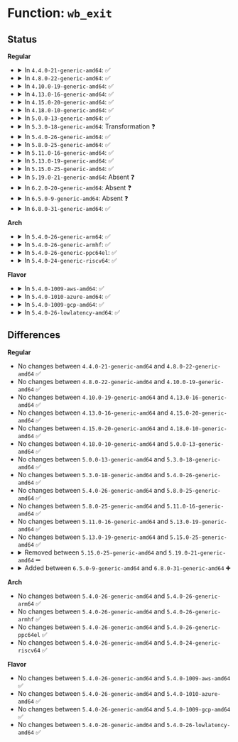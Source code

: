 # Function: <code>wb_exit</code>

## Status
<b>Regular</b>
<ul>
<li>
<details>
<summary>In <code>4.4.0-21-generic-amd64</code>: ✅</summary>

```c
void wb_exit(struct bdi_writeback * wb)
```

```json
{
  "name": "wb_exit",
  "collision_type": "Unique Static",
  "inline_type": "No",
  "funcs": [
    {
      "addr": 18446744071580610352,
      "name": "wb_exit",
      "external": false,
      "loc": "mm/backing-dev.c:362",
      "file": "mm/backing-dev.c",
      "inline": "seen, unknown",
      "caller_inline": [],
      "caller_func": [
        "mm/backing-dev.c:cgwb_release_workfn",
        "mm/backing-dev.c:wb_get_create",
        "mm/backing-dev.c:bdi_exit"
      ]
    }
  ],
  "symbols": [
    {
      "addr": 18446744071580610352,
      "name": "wb_exit",
      "section": ".text",
      "bind": "STB_LOCAL",
      "size": 115
    }
  ]
}
```
</details>
</li>
<li>
<details>
<summary>In <code>4.8.0-22-generic-amd64</code>: ✅</summary>

```c
void wb_exit(struct bdi_writeback * wb)
```

```json
{
  "name": "wb_exit",
  "collision_type": "Unique Static",
  "inline_type": "No",
  "funcs": [
    {
      "addr": 18446744071580713840,
      "name": "wb_exit",
      "external": false,
      "loc": "mm/backing-dev.c:362",
      "file": "mm/backing-dev.c",
      "inline": "seen, unknown",
      "caller_inline": [],
      "caller_func": [
        "mm/backing-dev.c:bdi_exit",
        "mm/backing-dev.c:wb_get_create",
        "mm/backing-dev.c:wb_get_create",
        "mm/backing-dev.c:cgwb_release_workfn"
      ]
    }
  ],
  "symbols": [
    {
      "addr": 18446744071580713840,
      "name": "wb_exit",
      "section": ".text",
      "bind": "STB_LOCAL",
      "size": 115
    }
  ]
}
```
</details>
</li>
<li>
<details>
<summary>In <code>4.10.0-19-generic-amd64</code>: ✅</summary>

```c
void wb_exit(struct bdi_writeback * wb)
```

```json
{
  "name": "wb_exit",
  "collision_type": "Unique Static",
  "inline_type": "No",
  "funcs": [
    {
      "addr": 18446744071580779680,
      "name": "wb_exit",
      "external": false,
      "loc": "mm/backing-dev.c:363",
      "file": "mm/backing-dev.c",
      "inline": "seen, unknown",
      "caller_inline": [],
      "caller_func": [
        "mm/backing-dev.c:bdi_exit",
        "mm/backing-dev.c:wb_get_create",
        "mm/backing-dev.c:wb_get_create",
        "mm/backing-dev.c:cgwb_release_workfn"
      ]
    }
  ],
  "symbols": [
    {
      "addr": 18446744071580779680,
      "name": "wb_exit",
      "section": ".text",
      "bind": "STB_LOCAL",
      "size": 115
    }
  ]
}
```
</details>
</li>
<li>
<details>
<summary>In <code>4.13.0-16-generic-amd64</code>: ✅</summary>

```c
void wb_exit(struct bdi_writeback * wb)
```

```json
{
  "name": "wb_exit",
  "collision_type": "Unique Static",
  "inline_type": "No",
  "funcs": [
    {
      "addr": 18446744071580817472,
      "name": "wb_exit",
      "external": false,
      "loc": "mm/backing-dev.c:387",
      "file": "mm/backing-dev.c",
      "inline": "seen, unknown",
      "caller_inline": [],
      "caller_func": [
        "mm/backing-dev.c:bdi_put",
        "mm/backing-dev.c:wb_get_create",
        "mm/backing-dev.c:wb_get_create",
        "mm/backing-dev.c:cgwb_release_workfn"
      ]
    }
  ],
  "symbols": [
    {
      "addr": 18446744071580817472,
      "name": "wb_exit",
      "section": ".text",
      "bind": "STB_LOCAL",
      "size": 117
    }
  ]
}
```
</details>
</li>
<li>
<details>
<summary>In <code>4.15.0-20-generic-amd64</code>: ✅</summary>

```c
void wb_exit(struct bdi_writeback * wb)
```

```json
{
  "name": "wb_exit",
  "collision_type": "Unique Static",
  "inline_type": "No",
  "funcs": [
    {
      "addr": 18446744071580907648,
      "name": "wb_exit",
      "external": false,
      "loc": "mm/backing-dev.c:400",
      "file": "mm/backing-dev.c",
      "inline": "seen, unknown",
      "caller_inline": [],
      "caller_func": [
        "mm/backing-dev.c:release_bdi",
        "mm/backing-dev.c:wb_get_create",
        "mm/backing-dev.c:cgwb_release_workfn"
      ]
    }
  ],
  "symbols": [
    {
      "addr": 18446744071580907648,
      "name": "wb_exit",
      "section": ".text",
      "bind": "STB_LOCAL",
      "size": 133
    }
  ]
}
```
</details>
</li>
<li>
<details>
<summary>In <code>4.18.0-10-generic-amd64</code>: ✅</summary>

```c
void wb_exit(struct bdi_writeback * wb)
```

```json
{
  "name": "wb_exit",
  "collision_type": "Unique Static",
  "inline_type": "No",
  "funcs": [
    {
      "addr": 18446744071581042464,
      "name": "wb_exit",
      "external": false,
      "loc": "mm/backing-dev.c:377",
      "file": "mm/backing-dev.c",
      "inline": "seen, unknown",
      "caller_inline": [],
      "caller_func": [
        "mm/backing-dev.c:release_bdi",
        "mm/backing-dev.c:wb_get_create",
        "mm/backing-dev.c:wb_get_create",
        "mm/backing-dev.c:cgwb_release_workfn"
      ]
    }
  ],
  "symbols": [
    {
      "addr": 18446744071581042464,
      "name": "wb_exit",
      "section": ".text",
      "bind": "STB_LOCAL",
      "size": 136
    }
  ]
}
```
</details>
</li>
<li>
<details>
<summary>In <code>5.0.0-13-generic-amd64</code>: ✅</summary>

```c
void wb_exit(struct bdi_writeback * wb)
```

```json
{
  "name": "wb_exit",
  "collision_type": "Unique Static",
  "inline_type": "No",
  "funcs": [
    {
      "addr": 18446744071581121056,
      "name": "wb_exit",
      "external": false,
      "loc": "mm/backing-dev.c:377",
      "file": "mm/backing-dev.c",
      "inline": "seen, unknown",
      "caller_inline": [],
      "caller_func": [
        "mm/backing-dev.c:release_bdi",
        "mm/backing-dev.c:wb_get_create",
        "mm/backing-dev.c:wb_get_create",
        "mm/backing-dev.c:cgwb_release_workfn"
      ]
    }
  ],
  "symbols": [
    {
      "addr": 18446744071581121056,
      "name": "wb_exit",
      "section": ".text",
      "bind": "STB_LOCAL",
      "size": 136
    }
  ]
}
```
</details>
</li>
<li>
<details>
<summary>In <code>5.3.0-18-generic-amd64</code>: Transformation ❓</summary>

```c
void wb_exit(struct bdi_writeback * wb)
```

```json
{
  "name": "wb_exit",
  "collision_type": "Unique Static",
  "inline_type": "No",
  "funcs": [
    {
      "addr": 0,
      "name": "wb_exit",
      "external": false,
      "loc": "mm/backing-dev.c:364",
      "file": "mm/backing-dev.c",
      "inline": "seen, unknown",
      "caller_inline": [],
      "caller_func": [
        "mm/backing-dev.c:release_bdi",
        "mm/backing-dev.c:wb_get_create",
        "mm/backing-dev.c:wb_get_create",
        "mm/backing-dev.c:wb_get_create",
        "mm/backing-dev.c:cgwb_release_workfn"
      ]
    }
  ],
  "symbols": [
    {
      "addr": 18446744071581185680,
      "name": "wb_exit",
      "section": ".text",
      "bind": "STB_LOCAL",
      "size": 136
    },
    {
      "addr": 18446744071581187506,
      "name": "wb_exit.cold",
      "section": ".text",
      "bind": "STB_LOCAL",
      "size": 19
    }
  ]
}
```
</details>
</li>
<li>
<details>
<summary>In <code>5.4.0-26-generic-amd64</code>: ✅</summary>

```c
void wb_exit(struct bdi_writeback * wb)
```

```json
{
  "name": "wb_exit",
  "collision_type": "Unique Static",
  "inline_type": "No",
  "funcs": [
    {
      "addr": 18446744071581244336,
      "name": "wb_exit",
      "external": false,
      "loc": "mm/backing-dev.c:368",
      "file": "mm/backing-dev.c",
      "inline": "seen, unknown",
      "caller_inline": [],
      "caller_func": [
        "mm/backing-dev.c:release_bdi",
        "mm/backing-dev.c:wb_get_create",
        "mm/backing-dev.c:wb_get_create",
        "mm/backing-dev.c:wb_get_create",
        "mm/backing-dev.c:cgwb_release_workfn"
      ]
    }
  ],
  "symbols": [
    {
      "addr": 18446744071581244336,
      "name": "wb_exit",
      "section": ".text",
      "bind": "STB_LOCAL",
      "size": 136
    }
  ]
}
```
</details>
</li>
<li>
<details>
<summary>In <code>5.8.0-25-generic-amd64</code>: ✅</summary>

```c
void wb_exit(struct bdi_writeback * wb)
```

```json
{
  "name": "wb_exit",
  "collision_type": "Unique Static",
  "inline_type": "No",
  "funcs": [
    {
      "addr": 18446744071581433376,
      "name": "wb_exit",
      "external": false,
      "loc": "mm/backing-dev.c:367",
      "file": "mm/backing-dev.c",
      "inline": "seen, unknown",
      "caller_inline": [],
      "caller_func": [
        "mm/backing-dev.c:release_bdi",
        "mm/backing-dev.c:cgwb_create",
        "mm/backing-dev.c:cgwb_release_workfn"
      ]
    }
  ],
  "symbols": [
    {
      "addr": 18446744071581433376,
      "name": "wb_exit",
      "section": ".text",
      "bind": "STB_LOCAL",
      "size": 168
    }
  ]
}
```
</details>
</li>
<li>
<details>
<summary>In <code>5.11.0-16-generic-amd64</code>: ✅</summary>

```c
void wb_exit(struct bdi_writeback * wb)
```

```json
{
  "name": "wb_exit",
  "collision_type": "Unique Static",
  "inline_type": "No",
  "funcs": [
    {
      "addr": 18446744071581475920,
      "name": "wb_exit",
      "external": false,
      "loc": "mm/backing-dev.c:356",
      "file": "mm/backing-dev.c",
      "inline": "seen, unknown",
      "caller_inline": [],
      "caller_func": [
        "mm/backing-dev.c:release_bdi",
        "mm/backing-dev.c:cgwb_create",
        "mm/backing-dev.c:cgwb_release_workfn"
      ]
    }
  ],
  "symbols": [
    {
      "addr": 18446744071581475920,
      "name": "wb_exit",
      "section": ".text",
      "bind": "STB_LOCAL",
      "size": 149
    }
  ]
}
```
</details>
</li>
<li>
<details>
<summary>In <code>5.13.0-19-generic-amd64</code>: ✅</summary>

```c
void wb_exit(struct bdi_writeback * wb)
```

```json
{
  "name": "wb_exit",
  "collision_type": "Unique Static",
  "inline_type": "No",
  "funcs": [
    {
      "addr": 18446744071581496672,
      "name": "wb_exit",
      "external": false,
      "loc": "mm/backing-dev.c:355",
      "file": "mm/backing-dev.c",
      "inline": "seen, unknown",
      "caller_inline": [],
      "caller_func": [
        "mm/backing-dev.c:release_bdi",
        "mm/backing-dev.c:cgwb_create",
        "mm/backing-dev.c:cgwb_release_workfn"
      ]
    }
  ],
  "symbols": [
    {
      "addr": 18446744071581496672,
      "name": "wb_exit",
      "section": ".text",
      "bind": "STB_LOCAL",
      "size": 149
    }
  ]
}
```
</details>
</li>
<li>
<details>
<summary>In <code>5.15.0-25-generic-amd64</code>: ✅</summary>

```c
void wb_exit(struct bdi_writeback * wb)
```

```json
{
  "name": "wb_exit",
  "collision_type": "Unique Static",
  "inline_type": "No",
  "funcs": [
    {
      "addr": 18446744071581755040,
      "name": "wb_exit",
      "external": false,
      "loc": "mm/backing-dev.c:366",
      "file": "mm/backing-dev.c",
      "inline": "seen, unknown",
      "caller_inline": [],
      "caller_func": [
        "mm/backing-dev.c:cgwb_create",
        "mm/backing-dev.c:cgwb_release_workfn",
        "mm/backing-dev.c:wb_exit",
        "mm/backing-dev.c:wb_init"
      ]
    }
  ],
  "symbols": [
    {
      "addr": 18446744071581755040,
      "name": "wb_exit",
      "section": ".text",
      "bind": "STB_LOCAL",
      "size": 211
    }
  ]
}
```
</details>
</li>
<li>
<details>
<summary>In <code>5.19.0-21-generic-amd64</code>: Absent ❓</summary>

```json
{
  "name": "wb_exit",
  "collision_type": "Unique Static",
  "inline_type": "Full",
  "funcs": [
    {
      "addr": 18446744071582135845,
      "name": "wb_exit",
      "external": false,
      "loc": "mm/backing-dev.c:356",
      "file": "mm/backing-dev.c",
      "inline": "not declared, inlined",
      "caller_inline": [
        "mm/backing-dev.c:release_bdi",
        "mm/backing-dev.c:cgwb_create",
        "mm/backing-dev.c:cgwb_release_workfn"
      ],
      "caller_func": []
    }
  ],
  "symbols": []
}
```
</details>
</li>
<li>
<details>
<summary>In <code>6.2.0-20-generic-amd64</code>: Absent ❓</summary>

```json
{
  "name": "wb_exit",
  "collision_type": "Unique Static",
  "inline_type": "Full",
  "funcs": [
    {
      "addr": 18446744071582613125,
      "name": "wb_exit",
      "external": false,
      "loc": "mm/backing-dev.c:483",
      "file": "mm/backing-dev.c",
      "inline": "not declared, inlined",
      "caller_inline": [
        "mm/backing-dev.c:release_bdi",
        "mm/backing-dev.c:cgwb_create",
        "mm/backing-dev.c:cgwb_release_workfn"
      ],
      "caller_func": []
    }
  ],
  "symbols": []
}
```
</details>
</li>
<li>
<details>
<summary>In <code>6.5.0-9-generic-amd64</code>: Absent ❓</summary>

```json
{
  "name": "wb_exit",
  "collision_type": "Unique Static",
  "inline_type": "Full",
  "funcs": [
    {
      "addr": 18446744071582821893,
      "name": "wb_exit",
      "external": false,
      "loc": "mm/backing-dev.c:488",
      "file": "mm/backing-dev.c",
      "inline": "not declared, inlined",
      "caller_inline": [
        "mm/backing-dev.c:release_bdi",
        "mm/backing-dev.c:cgwb_create",
        "mm/backing-dev.c:cgwb_release_workfn"
      ],
      "caller_func": []
    }
  ],
  "symbols": []
}
```
</details>
</li>
<li>
<details>
<summary>In <code>6.8.0-31-generic-amd64</code>: ✅</summary>

```c
void wb_exit(struct bdi_writeback * wb)
```

```json
{
  "name": "wb_exit",
  "collision_type": "Unique Static",
  "inline_type": "No",
  "funcs": [
    {
      "addr": 18446744071582994288,
      "name": "wb_exit",
      "external": false,
      "loc": "mm/backing-dev.c:486",
      "file": "mm/backing-dev.c",
      "inline": "seen, unknown",
      "caller_inline": [],
      "caller_func": [
        "mm/backing-dev.c:release_bdi",
        "mm/backing-dev.c:cgwb_create",
        "mm/backing-dev.c:cgwb_release_workfn"
      ]
    }
  ],
  "symbols": [
    {
      "addr": 18446744071582994288,
      "name": "wb_exit",
      "section": ".text",
      "bind": "STB_LOCAL",
      "size": 121
    }
  ]
}
```
</details>
</li>
</ul>
<b>Arch</b>
<ul>
<li>
<details>
<summary>In <code>5.4.0-26-generic-arm64</code>: ✅</summary>

```c
void wb_exit(struct bdi_writeback * wb)
```

```json
{
  "name": "wb_exit",
  "collision_type": "Unique Static",
  "inline_type": "No",
  "funcs": [
    {
      "addr": 18446603336492643192,
      "name": "wb_exit",
      "external": false,
      "loc": "mm/backing-dev.c:368",
      "file": "mm/backing-dev.c",
      "inline": "seen, unknown",
      "caller_inline": [],
      "caller_func": [
        "mm/backing-dev.c:bdi_put",
        "mm/backing-dev.c:wb_get_create",
        "mm/backing-dev.c:wb_get_create",
        "mm/backing-dev.c:wb_get_create",
        "mm/backing-dev.c:cgwb_release_workfn"
      ]
    }
  ],
  "symbols": [
    {
      "addr": 18446603336492643192,
      "name": "wb_exit",
      "section": ".text",
      "bind": "STB_LOCAL",
      "size": 120
    }
  ]
}
```
</details>
</li>
<li>
<details>
<summary>In <code>5.4.0-26-generic-armhf</code>: ✅</summary>

```c
void wb_exit(struct bdi_writeback * wb)
```

```json
{
  "name": "wb_exit",
  "collision_type": "Unique Static",
  "inline_type": "No",
  "funcs": [
    {
      "addr": 3226485200,
      "name": "wb_exit",
      "external": false,
      "loc": "mm/backing-dev.c:368",
      "file": "mm/backing-dev.c",
      "inline": "seen, unknown",
      "caller_inline": [],
      "caller_func": [
        "mm/backing-dev.c:bdi_put",
        "mm/backing-dev.c:wb_get_create",
        "mm/backing-dev.c:wb_get_create",
        "mm/backing-dev.c:wb_get_create",
        "mm/backing-dev.c:cgwb_release_workfn"
      ]
    }
  ],
  "symbols": [
    {
      "addr": 3226485200,
      "name": "wb_exit",
      "section": ".text",
      "bind": "STB_LOCAL",
      "size": 136
    }
  ]
}
```
</details>
</li>
<li>
<details>
<summary>In <code>5.4.0-26-generic-ppc64el</code>: ✅</summary>

```c
void wb_exit(struct bdi_writeback * wb)
```

```json
{
  "name": "wb_exit",
  "collision_type": "Unique Static",
  "inline_type": "No",
  "funcs": [
    {
      "addr": 13835058055285960192,
      "name": "wb_exit",
      "external": false,
      "loc": "mm/backing-dev.c:368",
      "file": "mm/backing-dev.c",
      "inline": "seen, unknown",
      "caller_inline": [],
      "caller_func": [
        "mm/backing-dev.c:bdi_put",
        "mm/backing-dev.c:wb_get_create",
        "mm/backing-dev.c:wb_get_create",
        "mm/backing-dev.c:wb_get_create",
        "mm/backing-dev.c:cgwb_release_workfn"
      ]
    }
  ],
  "symbols": [
    {
      "addr": 13835058055285960192,
      "name": "wb_exit",
      "section": ".text",
      "bind": "STB_LOCAL",
      "size": 180
    }
  ]
}
```
</details>
</li>
<li>
<details>
<summary>In <code>5.4.0-24-generic-riscv64</code>: ✅</summary>

```c
void wb_exit(struct bdi_writeback * wb)
```

```json
{
  "name": "wb_exit",
  "collision_type": "Unique Static",
  "inline_type": "No",
  "funcs": [
    {
      "addr": 18446743936272658728,
      "name": "wb_exit",
      "external": false,
      "loc": "mm/backing-dev.c:368",
      "file": "mm/backing-dev.c",
      "inline": "seen, unknown",
      "caller_inline": [],
      "caller_func": [
        "mm/backing-dev.c:release_bdi",
        "mm/backing-dev.c:wb_get_create",
        "mm/backing-dev.c:wb_get_create",
        "mm/backing-dev.c:wb_get_create",
        "mm/backing-dev.c:cgwb_release_workfn"
      ]
    }
  ],
  "symbols": [
    {
      "addr": 18446743936272658728,
      "name": "wb_exit",
      "section": ".text",
      "bind": "STB_LOCAL",
      "size": 160
    }
  ]
}
```
</details>
</li>
</ul>
<b>Flavor</b>
<ul>
<li>
<details>
<summary>In <code>5.4.0-1009-aws-amd64</code>: ✅</summary>

```c
void wb_exit(struct bdi_writeback * wb)
```

```json
{
  "name": "wb_exit",
  "collision_type": "Unique Static",
  "inline_type": "No",
  "funcs": [
    {
      "addr": 18446744071581213184,
      "name": "wb_exit",
      "external": false,
      "loc": "mm/backing-dev.c:368",
      "file": "mm/backing-dev.c",
      "inline": "seen, unknown",
      "caller_inline": [],
      "caller_func": [
        "mm/backing-dev.c:release_bdi",
        "mm/backing-dev.c:wb_get_create",
        "mm/backing-dev.c:wb_get_create",
        "mm/backing-dev.c:wb_get_create",
        "mm/backing-dev.c:cgwb_release_workfn"
      ]
    }
  ],
  "symbols": [
    {
      "addr": 18446744071581213184,
      "name": "wb_exit",
      "section": ".text",
      "bind": "STB_LOCAL",
      "size": 136
    }
  ]
}
```
</details>
</li>
<li>
<details>
<summary>In <code>5.4.0-1010-azure-amd64</code>: ✅</summary>

```c
void wb_exit(struct bdi_writeback * wb)
```

```json
{
  "name": "wb_exit",
  "collision_type": "Unique Static",
  "inline_type": "No",
  "funcs": [
    {
      "addr": 18446744071581159888,
      "name": "wb_exit",
      "external": false,
      "loc": "mm/backing-dev.c:368",
      "file": "mm/backing-dev.c",
      "inline": "seen, unknown",
      "caller_inline": [],
      "caller_func": [
        "mm/backing-dev.c:release_bdi",
        "mm/backing-dev.c:wb_get_create",
        "mm/backing-dev.c:wb_get_create",
        "mm/backing-dev.c:wb_get_create",
        "mm/backing-dev.c:cgwb_release_workfn"
      ]
    }
  ],
  "symbols": [
    {
      "addr": 18446744071581159888,
      "name": "wb_exit",
      "section": ".text",
      "bind": "STB_LOCAL",
      "size": 136
    }
  ]
}
```
</details>
</li>
<li>
<details>
<summary>In <code>5.4.0-1009-gcp-amd64</code>: ✅</summary>

```c
void wb_exit(struct bdi_writeback * wb)
```

```json
{
  "name": "wb_exit",
  "collision_type": "Unique Static",
  "inline_type": "No",
  "funcs": [
    {
      "addr": 18446744071581204384,
      "name": "wb_exit",
      "external": false,
      "loc": "mm/backing-dev.c:368",
      "file": "mm/backing-dev.c",
      "inline": "seen, unknown",
      "caller_inline": [],
      "caller_func": [
        "mm/backing-dev.c:release_bdi",
        "mm/backing-dev.c:wb_get_create",
        "mm/backing-dev.c:wb_get_create",
        "mm/backing-dev.c:wb_get_create",
        "mm/backing-dev.c:cgwb_release_workfn"
      ]
    }
  ],
  "symbols": [
    {
      "addr": 18446744071581204384,
      "name": "wb_exit",
      "section": ".text",
      "bind": "STB_LOCAL",
      "size": 136
    }
  ]
}
```
</details>
</li>
<li>
<details>
<summary>In <code>5.4.0-26-lowlatency-amd64</code>: ✅</summary>

```c
void wb_exit(struct bdi_writeback * wb)
```

```json
{
  "name": "wb_exit",
  "collision_type": "Unique Static",
  "inline_type": "No",
  "funcs": [
    {
      "addr": 18446744071581267712,
      "name": "wb_exit",
      "external": false,
      "loc": "mm/backing-dev.c:368",
      "file": "mm/backing-dev.c",
      "inline": "seen, unknown",
      "caller_inline": [],
      "caller_func": [
        "mm/backing-dev.c:release_bdi",
        "mm/backing-dev.c:wb_get_create",
        "mm/backing-dev.c:wb_get_create",
        "mm/backing-dev.c:wb_get_create",
        "mm/backing-dev.c:cgwb_release_workfn"
      ]
    }
  ],
  "symbols": [
    {
      "addr": 18446744071581267712,
      "name": "wb_exit",
      "section": ".text",
      "bind": "STB_LOCAL",
      "size": 136
    }
  ]
}
```
</details>
</li>
</ul>

## Differences
<b>Regular</b>
<ul>
<li>
No changes between <code>4.4.0-21-generic-amd64</code> and <code>4.8.0-22-generic-amd64</code> ✅
</li>
<li>
No changes between <code>4.8.0-22-generic-amd64</code> and <code>4.10.0-19-generic-amd64</code> ✅
</li>
<li>
No changes between <code>4.10.0-19-generic-amd64</code> and <code>4.13.0-16-generic-amd64</code> ✅
</li>
<li>
No changes between <code>4.13.0-16-generic-amd64</code> and <code>4.15.0-20-generic-amd64</code> ✅
</li>
<li>
No changes between <code>4.15.0-20-generic-amd64</code> and <code>4.18.0-10-generic-amd64</code> ✅
</li>
<li>
No changes between <code>4.18.0-10-generic-amd64</code> and <code>5.0.0-13-generic-amd64</code> ✅
</li>
<li>
No changes between <code>5.0.0-13-generic-amd64</code> and <code>5.3.0-18-generic-amd64</code> ✅
</li>
<li>
No changes between <code>5.3.0-18-generic-amd64</code> and <code>5.4.0-26-generic-amd64</code> ✅
</li>
<li>
No changes between <code>5.4.0-26-generic-amd64</code> and <code>5.8.0-25-generic-amd64</code> ✅
</li>
<li>
No changes between <code>5.8.0-25-generic-amd64</code> and <code>5.11.0-16-generic-amd64</code> ✅
</li>
<li>
No changes between <code>5.11.0-16-generic-amd64</code> and <code>5.13.0-19-generic-amd64</code> ✅
</li>
<li>
No changes between <code>5.13.0-19-generic-amd64</code> and <code>5.15.0-25-generic-amd64</code> ✅
</li>
<li>
<details>
<summary>Removed between <code>5.15.0-25-generic-amd64</code> and <code>5.19.0-21-generic-amd64</code> ➖</summary>

```c
void wb_exit(struct bdi_writeback * wb)
```
</details>
</li>
<li>
<details>
<summary>Added between <code>6.5.0-9-generic-amd64</code> and <code>6.8.0-31-generic-amd64</code> ➕</summary>

```c
void wb_exit(struct bdi_writeback * wb)
```
</details>
</li>
</ul>
<b>Arch</b>
<ul>
<li>
No changes between <code>5.4.0-26-generic-amd64</code> and <code>5.4.0-26-generic-arm64</code> ✅
</li>
<li>
No changes between <code>5.4.0-26-generic-amd64</code> and <code>5.4.0-26-generic-armhf</code> ✅
</li>
<li>
No changes between <code>5.4.0-26-generic-amd64</code> and <code>5.4.0-26-generic-ppc64el</code> ✅
</li>
<li>
No changes between <code>5.4.0-26-generic-amd64</code> and <code>5.4.0-24-generic-riscv64</code> ✅
</li>
</ul>
<b>Flavor</b>
<ul>
<li>
No changes between <code>5.4.0-26-generic-amd64</code> and <code>5.4.0-1009-aws-amd64</code> ✅
</li>
<li>
No changes between <code>5.4.0-26-generic-amd64</code> and <code>5.4.0-1010-azure-amd64</code> ✅
</li>
<li>
No changes between <code>5.4.0-26-generic-amd64</code> and <code>5.4.0-1009-gcp-amd64</code> ✅
</li>
<li>
No changes between <code>5.4.0-26-generic-amd64</code> and <code>5.4.0-26-lowlatency-amd64</code> ✅
</li>
</ul>
